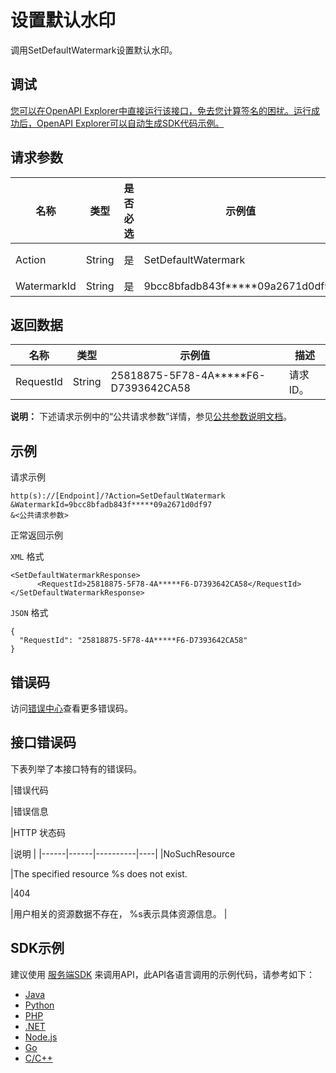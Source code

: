 # 设置默认水印

调用SetDefaultWatermark设置默认水印。

## 调试

[您可以在OpenAPI Explorer中直接运行该接口，免去您计算签名的困扰。运行成功后，OpenAPI Explorer可以自动生成SDK代码示例。](https://api.aliyun.com/#product=vod&api=SetDefaultWatermark&type=RPC&version=2017-03-21)

## 请求参数

|名称|类型|是否必选|示例值|描述|
|--|--|----|---|--|
|Action|String|是|SetDefaultWatermark|系统规定参数，取值：**SetDefaultWatermark**。 |
|WatermarkId|String|是|9bcc8bfadb843f\*\*\*\*\*09a2671d0df97|水印ID。 |

## 返回数据

|名称|类型|示例值|描述|
|--|--|---|--|
|RequestId|String|25818875-5F78-4A\*\*\*\*\*F6-D7393642CA58|请求ID。 |

**说明：** 下述请求示例中的“公共请求参数”详情，参见[公共参数说明文档](~~44432~~)。

## 示例

请求示例

```
http(s)://[Endpoint]/?Action=SetDefaultWatermark
&WatermarkId=9bcc8bfadb843f*****09a2671d0df97
&<公共请求参数>
```

正常返回示例

`XML` 格式

```
<SetDefaultWatermarkResponse>
      <RequestId>25818875-5F78-4A*****F6-D7393642CA58</RequestId>
</SetDefaultWatermarkResponse>
```

`JSON` 格式

```
{
  "RequestId": "25818875-5F78-4A*****F6-D7393642CA58"
}
```

## 错误码

访问[错误中心](https://error-center.aliyun.com/status/product/vod)查看更多错误码。

## 接口错误码

下表列举了本接口特有的错误码。

|错误代码

|错误信息

|HTTP 状态码

|说明 |
|------|------|----------|----|
|NoSuchResource

|The specified resource %s does not exist.

|404

|用户相关的资源数据不存在， %s表示具体资源信息。 |

## SDK示例

建议使用 [服务端SDK](~~101789~~) 来调用API，此API各语言调用的示例代码，请参考如下：

-   [Java](https://help.aliyun.com/document_detail/98746.html?spm=a2c4g.11186623.2.19.970d5a9aHHZAHO#SetDefaultWatermark)
-   [Python](https://help.aliyun.com/document_detail/101247.html?spm=a2c4g.11186623.2.20.970d5a9aHHZAHO#SetDefaultWatermark)
-   [PHP](https://help.aliyun.com/document_detail/101206.html?spm=a2c4g.11186623.2.21.970d5a9aHHZAHO#SetDefaultWatermark)
-   [.NET](https://help.aliyun.com/document_detail/100841.html?spm=a2c4g.11186623.2.22.970d5a9aHHZAHO#SetDefaultWatermark)
-   [Node.js](https://help.aliyun.com/document_detail/101560.html?spm=a2c4g.11186623.2.23.970d5a9aHHZAHO#SetDefaultWatermark)
-   [Go](https://help.aliyun.com/document_detail/101578.html?spm=a2c4g.11186623.2.24.970d5a9aHHZAHO#SetDefaultWatermark)
-   [C/C++](https://help.aliyun.com/document_detail/102958.html?spm=a2c4g.11186623.2.25.970d5a9aHHZAHO#SetDefaultWatermark)

